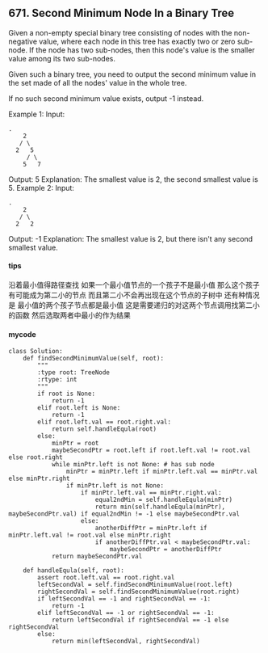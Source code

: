 ## 671. Second Minimum Node In a Binary Tree

Given a non-empty special binary tree consisting of nodes with the non-negative value, where each node in this tree has exactly two or zero sub-node. If the node has two sub-nodes, then this node's value is the smaller value among its two sub-nodes.

Given such a binary tree, you need to output the second minimum value in the set made of all the nodes' value in the whole tree.

If no such second minimum value exists, output -1 instead.

Example 1:
Input: 

```
.
    2
   / \
  2   5
     / \
    5   7
```


Output: 5
Explanation: The smallest value is 2, the second smallest value is 5.
Example 2:
Input: 

```
.
    2
   / \
  2   2
```

Output: -1
Explanation: The smallest value is 2, but there isn't any second smallest value.

#### tips
沿着最小值得路径查找 如果一个最小值节点的一个孩子不是最小值 那么这个孩子有可能成为第二小的节点 而且第二小不会再出现在这个节点的子树中 
还有种情况是 最小值的两个孩子节点都是最小值 这是需要递归的对这两个节点调用找第二小的函数 然后选取两者中最小的作为结果

#### mycode

```
class Solution:
    def findSecondMinimumValue(self, root):
        """
        :type root: TreeNode
        :rtype: int
        """
        if root is None:
            return -1
        elif root.left is None:
            return -1
        elif root.left.val == root.right.val:
            return self.handleEqula(root)
        else:
            minPtr = root
            maybeSecondPtr = root.left if root.left.val != root.val else root.right
            while minPtr.left is not None: # has sub node
                minPtr = minPtr.left if minPtr.left.val == minPtr.val else minPtr.right
                if minPtr.left is not None:
                    if minPtr.left.val == minPtr.right.val:
                        equal2ndMin = self.handleEqula(minPtr)
                        return min(self.handleEqula(minPtr), maybeSecondPtr.val) if equal2ndMin != -1 else maybeSecondPtr.val
                    else:
                        anotherDiffPtr = minPtr.left if minPtr.left.val != root.val else minPtr.right
                        if anotherDiffPtr.val < maybeSecondPtr.val:
                            maybeSecondPtr = anotherDiffPtr
            return maybeSecondPtr.val

    def handleEqula(self, root):
        assert root.left.val == root.right.val
        leftSecondVal = self.findSecondMinimumValue(root.left)
        rightSecondVal = self.findSecondMinimumValue(root.right)
        if leftSecondVal == -1 and rightSecondVal == -1:
            return -1
        elif leftSecondVal == -1 or rightSecondVal == -1:
            return leftSecondVal if rightSecondVal == -1 else rightSecondVal
        else:
            return min(leftSecondVal, rightSecondVal)
```
